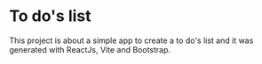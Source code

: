 # To do's list

This project is about a simple app to create a to do's list and it was generated with ReactJs, Vite and Bootstrap.
